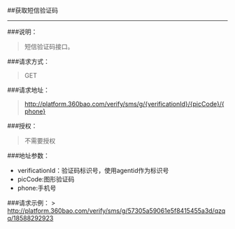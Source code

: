 ##获取短信验证码

------------
###说明：
>  短信验证码接口。

###请求方式：
> GET

###请求地址：
> http://platform.360bao.com/verify/sms/g/{verificationId}/{picCode}/{phone}

###授权：
> 不需要授权

###地址参数：
> 
  * verificationId：验证码标识号，使用agentid作为标识号
  * picCode:图形验证码
  * phone:手机号
 
###请求示例：
    > http://platform.360bao.com/verify/sms/g/57305a59061e5f8415455a3d/qzqq/18588292923





